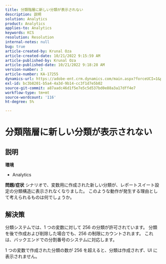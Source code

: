 ```yaml
---
title: 分類階層に新しい分類が表示されない
description: 説明
solution: Analytics
product: Analytics
applies-to: Analytics
keywords: KCS
resolution: Resolution
internal-notes: null
bug: true
article-created-by: Krunal Oza
article-created-date: 10/21/2022 9:15:59 AM
article-published-by: Krunal Oza
article-published-date: 10/21/2022 9:18:28 AM
version-number: 3
article-number: KA-17255
dynamics-url: https://adobe-ent.crm.dynamics.com/main.aspx?forceUCI=1&pagetype=entityrecord&etn=knowledgearticle&id=8dff38f6-2051-ed11-bba2-0022480867fb
exl-id: bc3b8201-b5a4-4a3d-9b14-cc3f1d7e5b02
source-git-commit: a87aadc46d1f5e7e5c5d537bd0e88a3a17dff4e7
workflow-type: tm+mt
source-wordcount: '116'
ht-degree: 5%

---
```


# 分類階層に新しい分類が表示されない

## 説明

<b>環境</b>
- Analytics



<b>問題/症状</b>
シナリオで、変数用に作成された新しい分類が、レポートスイート設定の分類構造に表示されなくなりました。 このような動作が発生する理由として考えられるものは何でしょうか。


## 解決策


分類システムでは、1 つの変数に対して 256 の分類が許可されています。 分類を後で作成および削除した場合でも、256 の制限にカウントされます。 これは、バックエンドでの分割番号のシステムに対応します。

1 つの変数で作成された分類の数が 256 を超えると、分類は作成されず、UI に表示されません。
